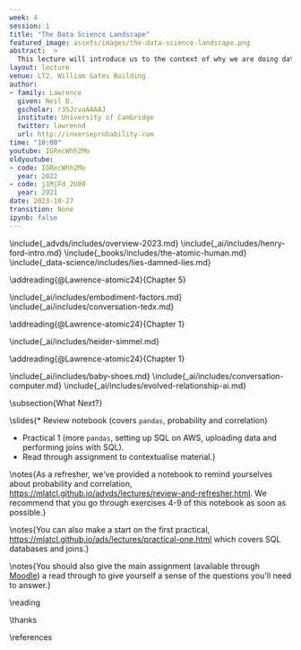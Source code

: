 ```yaml
---
week: 4
session: 1
title: "The Data Science Landscape"
featured_image: assets/images/the-data-science-landscape.png
abstract:  >
  This lecture will introduce us to the context of why we are doing data science. What is data science and how does it differ from classical statistics, machine learning and artificial intelligence. We will set the context by introducing the notion of *embodiment factors*. These factors allow us to characterize human and machine intelligence and highlight that in the modern data driven world a symbiotic relationship with the machine is emerging. Unfortunately, the high bandwidth capability of the machine means that it has at a disadvantage. Just as the field of mathematical statistics developed to mediate the relationship between humans and data, the field of data science is emerging to mediate the relationship between human machine and data. This background will give the context to what will follow in the rest of the course where you will gain practical skills and experience of developing the full data science pipeline.
layout: lecture
venue: LT2, William Gates Building
author:
- family: Lawrence
  given: Neil D.
  gscholar: r3SJcvoAAAAJ
  institute: University of Cambridge
  twitter: lawrennd
  url: http://inverseprobability.com
time: "10:00"
youtube: IGRecWhh2Mo
oldyoutube: 
- code: IGRecWhh2Mo
  year: 2022
- code: j1MjFd_2U80
  year: 2021
date: 2023-10-27
transition: None
ipynb: false
---
```




\include{_advds/includes/overview-2023.md}
\include{_ai/includes/henry-ford-intro.md}
\include{_books/includes/the-atomic-human.md}
\include{_data-science/includes/lies-damned-lies.md}

\addreading{@Lawrence-atomic24}{Chapter 5}

\include{_ai/includes/embodiment-factors.md}
\include{_ai/includes/conversation-tedx.md}

\addreading{@Lawrence-atomic24}{Chapter 1}

\include{_ai/includes/heider-simmel.md}

\addreading{@Lawrence-atomic24}{Chapter 1}

\include{_ai/includes/baby-shoes.md}
\include{_ai/includes/conversation-computer.md}
\include{_ai/includes/evolved-relationship-ai.md}

\subsection{What Next?}

\slides{* Review notebook (covers `pandas`, probability and correlation)
* Practical 1 (more `pandas`, setting up SQL on AWS, uploading data and performing joins with SQL).
* Read through assignment to contextualise material.}

\notes{As a refresher, we've provided a notebook to remind yourselves about probability and correlation, <https://mlatcl.github.io/advds/lectures/review-and-refresher.html>. We recommend that you go through exercises 4-9 of this notebook as soon as possible.}

\notes{You can also make a start on the first practical, <https://mlatcl.github.io/ads/lectures/practical-one.html> which covers SQL databases and joins.}

\notes{You should also give the main assignment (available through [Moodle](https://vle.cam.ac.uk)) a read through to give yourself a sense of the questions you'll need to answer.}

\reading

\thanks

\references
